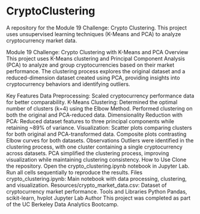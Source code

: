 # CryptoClustering
A repository for the Module 19 Challenge: Crypto Clustering. This project uses unsupervised learning techniques (K-Means and PCA) to analyze cryptocurrency market data.

Module 19 Challenge: Crypto Clustering with K-Means and PCA
Overview
This project uses K-Means clustering and Principal Component Analysis (PCA) to analyze and group cryptocurrencies based on their market performance. The clustering process explores the original dataset and a reduced-dimension dataset created using PCA, providing insights into cryptocurrency behaviors and identifying outliers.

Key Features
Data Preprocessing:
Scaled cryptocurrency performance data for better comparability.
K-Means Clustering:
Determined the optimal number of clusters (k=4) using the Elbow Method.
Performed clustering on both the original and PCA-reduced data.
Dimensionality Reduction with PCA:
Reduced dataset features to three principal components while retaining ~89% of variance.
Visualization:
Scatter plots comparing clusters for both original and PCA-transformed data.
Composite plots contrasting Elbow curves for both datasets.
Observations
Outliers were identified in the clustering process, with one cluster containing a single cryptocurrency across datasets.
PCA simplified the clustering process, improving visualization while maintaining clustering consistency.
How to Use
Clone the repository.
Open the crypto_clustering.ipynb notebook in Jupyter Lab.
Run all cells sequentially to reproduce the results.
Files
crypto_clustering.ipynb: Main notebook with data processing, clustering, and visualization.
Resources/crypto_market_data.csv: Dataset of cryptocurrency market performance.
Tools and Libraries
Python
Pandas, scikit-learn, hvplot
Jupyter Lab
Author
This project was completed as part of the UC Berkeley Data Analytics Bootcamp.

